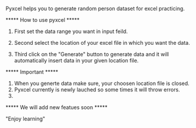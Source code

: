 Pyxcel helps you to generate random person dataset for excel practicing.

***** How to use pyxcel *****

1. First set the data range you want in input feild.

2. Second select the location of your excel file in which you want the data.

3. Third click on the "Generate" button to generate data and it will automatically insert data in your given location file.

***** Important *****

1. When you generte data make sure, your choosen location file is closed.
2. Pyxcel currently is newly lauched so some times it will throw errors.
3. 
***** We will add new featues soon *****

"Enjoy learning"
   
